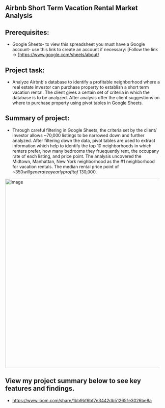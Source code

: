 ## Airbnb Short Term Vacation Rental Market Analysis

## Prerequisites:
* Google Sheets- to view this spreadsheet you must have a Google account- use this link to create an account if necessary: [Follow the link -> ]https://www.google.com/sheets/about/

## Project task: 
* Analyze Airbnb's database to identify a profitable neighborhood where a real estate investor can purchase property to establish a short term vacation rental. The client gives a certain set of criteria in which the database is to be analyzed. After analysis offer the client suggestions on where to purchase property using pivot tables in Google Sheets.

## Summary of project: 
* Through careful filtering in Google Sheets, the criteria set by the client/ investor allows ~70,000 listings to be narrowed down and further analyzed. After filtering down the data, pivot tables are used to extract information which help to identify the top 10 neighborhoods in which renters prefer, how many bedrooms they fruequently rent, the occupany rate of each listing, and price point. The analysis uncovered the Midtown, Manhattan, New York neighborhood as the #1 neighborhood for vacation rentals. The median rental price point of ~$350 will generate a yearly profit of ~$130,000. 

<img width="617" alt="image" src="https://github.com/jasminerc23/Data_Projects_Tripleten/assets/165707643/a0f7eda6-114a-46a7-be61-a06cbb5ca658">

## View my project summary below to see key features and findings.
* https://www.loom.com/share/1bb9bf6bf7e3442db512651e3026be8a
